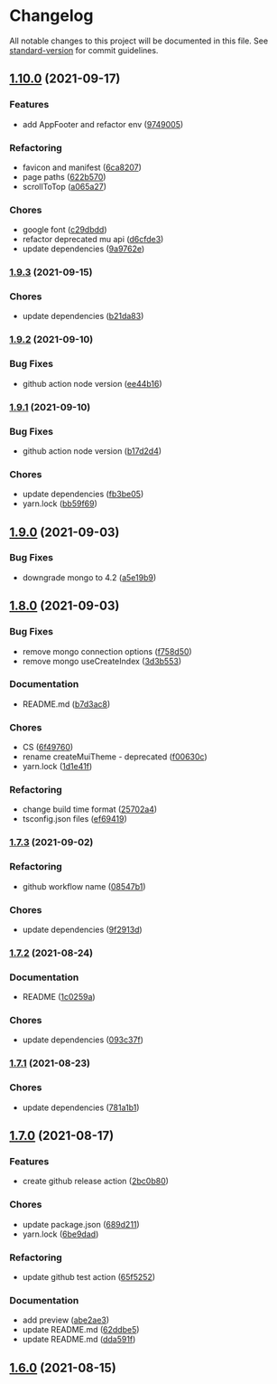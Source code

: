 # Changelog

All notable changes to this project will be documented in this file. See [standard-version](https://github.com/conventional-changelog/standard-version) for commit guidelines.

## [1.10.0](https://github.com/dominickolbe/coins/compare/v1.9.3...v1.10.0) (2021-09-17)


### Features

* add AppFooter and refactor env ([9749005](https://github.com/dominickolbe/coins/commit/97490058c0ff12b984c8bb9ab532ed36d981838c))


### Refactoring

* favicon and manifest ([6ca8207](https://github.com/dominickolbe/coins/commit/6ca8207a2098701988b98e4a74d17678bfeb45db))
* page paths ([622b570](https://github.com/dominickolbe/coins/commit/622b57091ec561f3f5cc1df50cdd85e49d5e6eaf))
* scrollToTop ([a065a27](https://github.com/dominickolbe/coins/commit/a065a273e8a36fe5fa556b9aa51dda19b4b873cf))


### Chores

* google font ([c29dbdd](https://github.com/dominickolbe/coins/commit/c29dbddfbd26117770cc9efb86791b60f79b5018))
* refactor deprecated mu api ([d6cfde3](https://github.com/dominickolbe/coins/commit/d6cfde359b4ddd6e27ffdb690875dec13cf26830))
* update dependencies ([9a9762e](https://github.com/dominickolbe/coins/commit/9a9762e8a196ca0c389b4cea2c104e174d70f798))

### [1.9.3](https://github.com/dominickolbe/coins/compare/v1.9.2...v1.9.3) (2021-09-15)


### Chores

* update dependencies ([b21da83](https://github.com/dominickolbe/coins/commit/b21da83bc2e0c3ac550b5f475cd69ec4f03aa643))

### [1.9.2](https://github.com/dominickolbe/coins/compare/v1.9.1...v1.9.2) (2021-09-10)


### Bug Fixes

* github action node version ([ee44b16](https://github.com/dominickolbe/coins/commit/ee44b1601da9a2a5faf7adb7835b500134efa555))

### [1.9.1](https://github.com/dominickolbe/coins/compare/v1.9.0...v1.9.1) (2021-09-10)


### Bug Fixes

* github action node version ([b17d2d4](https://github.com/dominickolbe/coins/commit/b17d2d4a9115ffc855f2db8f000d74d3c0b784a0))


### Chores

* update dependencies ([fb3be05](https://github.com/dominickolbe/coins/commit/fb3be059467db838c0ad0bd52cfe3d3c1a0e1950))
* yarn.lock ([bb59f69](https://github.com/dominickolbe/coins/commit/bb59f69488a9c4d09e8b9f0271a5c704d2a2e2e6))

## [1.9.0](https://github.com/dominickolbe/coins/compare/v1.8.0...v1.9.0) (2021-09-03)


### Bug Fixes

* downgrade mongo to 4.2 ([a5e19b9](https://github.com/dominickolbe/coins/commit/a5e19b9aef36949cf6adbcc91c45e1fda4d3ba8c))

## [1.8.0](https://github.com/dominickolbe/coins/compare/v1.7.3...v1.8.0) (2021-09-03)


### Bug Fixes

* remove mongo connection options ([f758d50](https://github.com/dominickolbe/coins/commit/f758d50f1e86f0befbcae4de48d2545470c3f778))
* remove mongo useCreateIndex ([3d3b553](https://github.com/dominickolbe/coins/commit/3d3b553c8c4706695fcd8c3c747e1e3e4ce98878))


### Documentation

* README.md ([b7d3ac8](https://github.com/dominickolbe/coins/commit/b7d3ac8639f551817ca11dccdd3b8b6c38942cca))


### Chores

* CS ([6f49760](https://github.com/dominickolbe/coins/commit/6f497607e9021cbc8295d9f160713945005402f4))
* rename createMuiTheme - deprecated ([f00630c](https://github.com/dominickolbe/coins/commit/f00630cea545bf780b648f8fad6c8b126a69372a))
* yarn.lock ([1d1e41f](https://github.com/dominickolbe/coins/commit/1d1e41fd24fa1faad19661db540b545e3df78038))


### Refactoring

* change build time format ([25702a4](https://github.com/dominickolbe/coins/commit/25702a40f8b7692cf48185d8643ce65ba82ec901))
* tsconfig.json files ([ef69419](https://github.com/dominickolbe/coins/commit/ef69419ab7c1f46c534091b8db018e5e45b4ad98))

### [1.7.3](https://github.com/dominickolbe/coins/compare/v1.7.2...v1.7.3) (2021-09-02)


### Refactoring

* github workflow name ([08547b1](https://github.com/dominickolbe/coins/commit/08547b1d9015096218b6ba3a2a9abad9addb9e0a))


### Chores

* update dependencies ([9f2913d](https://github.com/dominickolbe/coins/commit/9f2913d4cc9b41960c2375b879c4b5df1384013d))

### [1.7.2](https://github.com/dominickolbe/coins/compare/v1.7.1...v1.7.2) (2021-08-24)


### Documentation

* README ([1c0259a](https://github.com/dominickolbe/coins/commit/1c0259a27f3783cdba738118edb8116677f0bed7))


### Chores

* update dependencies ([093c37f](https://github.com/dominickolbe/coins/commit/093c37f66c32b251549c9c66ad0f9b47d713fef4))

### [1.7.1](https://github.com/dominickolbe/coins/compare/v1.7.0...v1.7.1) (2021-08-23)


### Chores

* update dependencies ([781a1b1](https://github.com/dominickolbe/coins/commit/781a1b19ab39dd92ae5218a78467d4c28da23f4f))

## [1.7.0](https://github.com/dominickolbe/coins/compare/v1.6.0...v1.7.0) (2021-08-17)


### Features

* create github release action ([2bc0b80](https://github.com/dominickolbe/coins/commit/2bc0b8036336eeac8e08ca30e7565eef97ae5e27))


### Chores

* update package.json ([689d211](https://github.com/dominickolbe/coins/commit/689d21127b4fbedb7668f392f06e122ae6a5d170))
* yarn.lock ([6be9dad](https://github.com/dominickolbe/coins/commit/6be9dadf2dbd7a9b4adeb1cddb9590b94aa2a9ec))


### Refactoring

* update github test action ([65f5252](https://github.com/dominickolbe/coins/commit/65f5252f5adb7472b8c3ed603dd659e4d9c651b5))


### Documentation

* add preview ([abe2ae3](https://github.com/dominickolbe/coins/commit/abe2ae3f1cf40fefe565e57bd0517fe9503cdc2c))
* update README.md ([62ddbe5](https://github.com/dominickolbe/coins/commit/62ddbe50477dc0e160e3130cb20b3b37fffe5bed))
* update README.md ([dda591f](https://github.com/dominickolbe/coins/commit/dda591ff3ab98a6bfdec90376587594d2cff0891))

## [1.6.0](https://github.com/dominickolbe/coins/compare/v1.5.9...v1.6.0) (2021-08-15)
